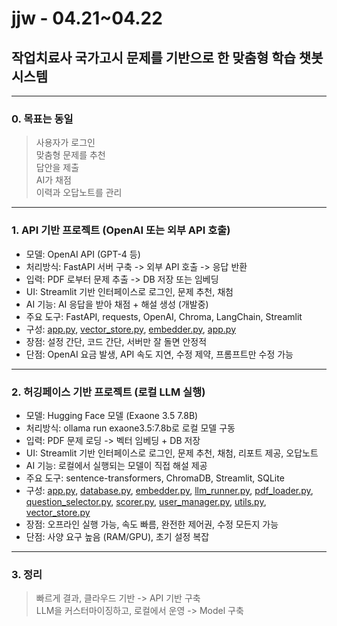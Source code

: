 # jjw - 04.21~04.22

## 작업치료사 국가고시 문제를 기반으로 한 맞춤형 학습 챗봇 시스템  

---

### 0. 목표는 동일
> 사용자가 로그인   
> 맞춤형 문제를 추천   
> 답안을 제출   
> AI가 채점   
> 이력과 오답노트를 관리   

--- 

### 1. API 기반 프로젝트 (OpenAI 또는 외부 API 호출)   
- 모델: OpenAI API (GPT-4 등)   
- 처리방식: FastAPI 서버 구축 -> 외부 API 호출 -> 응답 반환   
- 입력: PDF 로부터 문제 추출 -> DB 저장 또는 임베딩   
- UI: Streamlit 기반 인터페이스로 로그인, 문제 추천, 채첨    
- AI 기능: AI 응답을 받아 채점 + 해설 생성 (개발중)   
- 주요 도구: FastAPI, requests, OpenAI, Chroma, LangChain, Streamlit   
- 구성: [app.py](/api/app.py), [vector_store.py](/api/pdf_loader/vector_store.py), [embedder.py](/api/pdf_loader/embedder.py), [app.py](/api/pdf_loader/loader.py)   
- 장점: 설정 간단, 코드 간단, 서버만 잘 돌면 안정적   
- 단점: OpenAI 요금 발생, API 속도 지연, 수정 제약, 프롬프트만 수정 가능   

--- 

### 2. 허깅페이스 기반 프로젝트 (로컬 LLM 실행)   
- 모델: Hugging Face 모델 (Exaone  3.5 7.8B)      
- 처리방식: ollama run exaone3.5:7.8b로 로컬 모델 구동     
- 입력: PDF 문제 로딩 -> 벡터 임베딩 + DB 저장   
- UI: Streamlit 기반 인터페이스로 로그인, 문제 추천, 채첨, 리포트 제공, 오답노트   
- AI 기능: 로컬에서 실행되는 모델이 직접 해설 제공   
- 주요 도구: sentence-transformers, ChromaDB, Streamlit, SQLite   
- 구성: [app.py](/model/app.py), [database.py](/model/src/database.py), [embedder.py](/model/src/embedder.py), [llm_runner.py](/model/src/llm_runner.py), [pdf_loader.py](/model/src/pdf_loader.py), [question_selector.py](/model/src/question_selector.py), [scorer.py](/model/src/scorer.py), [user_manager.py](/model/src/user_manager.py), [utils.py](/model/src/utils.py), [vector_store.py](/model/src/vector_store.py)  
- 장점: 오프라인 실행 가능, 속도 빠름, 완전한 제어권, 수정 모든지 가능   
- 단점: 사양 요구 높음 (RAM/GPU), 초기 설정 복잡

--- 

### 3. 정리
> 빠르게 결과, 클라우드 기반 -> API 기반 구축   
> LLM을 커스터마이징하고, 로컬에서 운영 -> Model 구축
